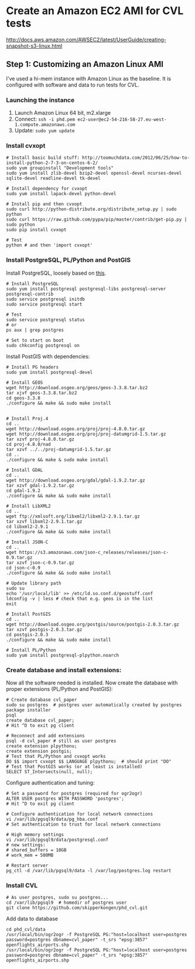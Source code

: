 # Create an Amazon EC2 AMI for CVL tests

http://docs.aws.amazon.com/AWSEC2/latest/UserGuide/creating-snapshot-s3-linux.html

## Step 1: Customizing an Amazon Linux AMI

I've used a hi-mem instance with Amazon Linux as the baseline. It is configured with software and data to run tests for CVL.

### Launching the instance

1. Launch Amazon Linux 64 bit, m2.xlarge
2. Connect: `ssh -i phd.pem ec2-user@ec2-54-216-58-27.eu-west-1.compute.amazonaws.com`
3. Update: `sudo yum update`

### Install cvxopt

```
# Install basic build stuff: http://toomuchdata.com/2012/06/25/how-to-install-python-2-7-3-on-centos-6-2/
sudo yum groupinstall "Development tools"
sudo yum install zlib-devel bzip2-devel openssl-devel ncurses-devel sqlite-devel readline-devel tk-devel

# Install dependency for cvxopt
sudo yum install lapack-devel python-devel

# Install pip and then cvxopt
sudo curl http://python-distribute.org/distribute_setup.py | sudo python
sudo curl https://raw.github.com/pypa/pip/master/contrib/get-pip.py | sudo python
sudo pip install cvxopt

# Test
python # and then 'import cvxopt'
```

### Install PostgreSQL, PL/Python and PostGIS

Install PostgreSQL, loosely based on [this](http://loc2log.ucoz.com/blog/installing_postgresql_at_amazon_ec2/2012-03-24-1).

```
# Install PostgreSQL
sudo yum install postgresql postgresql-libs postgresql-server postgresql-contrib
sudo service postgresql initdb
sudo service postgresql start

# Test
sudo service postgresql status
# or 
ps aux | grep postgres

# Set to start on boot
sudo chkconfig postgresql on
```

Install PostGIS with dependencies:

```
# Install PG headers
sudo yum install postgresql-devel

# Install GEOS
wget http://download.osgeo.org/geos/geos-3.3.8.tar.bz2
tar xjvf geos-3.3.8.tar.bz2
cd geos-3.3.8
./configure && make && sudo make install


# Install Proj.4
cd ..
wget http://download.osgeo.org/proj/proj-4.8.0.tar.gz
wget http://download.osgeo.org/proj/proj-datumgrid-1.5.tar.gz
tar xzvf proj-4.8.0.tar.gz
cd proj-4.8.0/nad
tar xzvf ../../proj-datumgrid-1.5.tar.gz
cd ..
./configure && make & sudo make install

# Install GDAL
cd ..
wget http://download.osgeo.org/gdal/gdal-1.9.2.tar.gz
tar xzvf gdal-1.9.2.tar.gz
cd gdal-1.9.2
./configure && make && sudo make install

# Install LibXML2
cd ..
wget ftp://xmlsoft.org/libxml2/libxml2-2.9.1.tar.gz
tar xzvf libxml2-2.9.1.tar.gz 
cd libxml2-2.9.1
./configure && make && sudo make install

# Install JSON-C
cd ..
wget https://s3.amazonaws.com/json-c_releases/releases/json-c-0.9.tar.gz
tar xzvf json-c-0.9.tar.gz 
cd json-c-0.9
./configure && make && sudo make install

# Update library path
sudo su
echo '/usr/local/lib' >> /etc/ld.so.conf.d/geostuff.conf
ldconfig -v | less # check that e.g. geos is in the list
exit

# Install PostGIS
cd ..
wget http://download.osgeo.org/postgis/source/postgis-2.0.3.tar.gz
tar xzvf postgis-2.0.3.tar.gz
cd postgis-2.0.3
./configure && make && sudo make install

# Install PL/Python
sudo yum install postgresql-plpython.noarch
```

### Create database and install extensions:

Now all the software needed is installed. Now create the database with proper extensions (PL/Python and PostGIS):

```
# Create database cvl_paper
sudo su postgres  # postgres user automatically created by postgres package installer
psql
create database cvl_paper;
# Hit ^D to exit pg client

# Reconnect and add extensions
psql -d cvl_paper # still as user postgres
create extension plpythonu;
create extension postgis;
# Test that PL/Python and cvxopt works
DO $$ import cvxopt $$ LANGUAGE plpythonu;  # should print "DO"
# Test that PostGIS works (or at least is installed)
SELECT ST_Intersects(null, null);

```

Configure authentication and tuning:

```
# Set a password for postgres (required for ogr2ogr)
ALTER USER postgres WITH PASSWORD 'postgres';
# Hit ^D to exit pg client

# Configure authentication for local network connections
vi /var/lib/pgsql9/data/pg_hba.conf
# Set authentication to trust for local network connections

# High memory settings
vi /var/lib/pgsql9/data/postgresql.conf
# new settings:
# shared_buffers = 10GB
# work_mem = 500MB

# Restart server
pg_ctl -d /var/lib/pgsql9/data -l /var/log/postgres.log restart
```

### Install CVL

```
# As user postgres, sudo su postgres...
cd /var/lib/pgsql9  # homedir of postgres user
git clone https://github.com/skipperkongen/phd_cvl.git
```

Add data to database

```
cd phd_cvl/data
/usr/local/bin/ogr2ogr -f PostgreSQL PG:"host=localhost user=postgres password=postgres dbname=cvl_paper" -t_srs "epsg:3857" openflights_airports.shp
/usr/local/bin/ogr2ogr -f PostgreSQL PG:"host=localhost user=postgres password=postgres dbname=cvl_paper" -t_srs "epsg:3857" openflights_airports.shp
```
